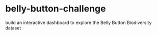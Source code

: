 # belly-button-challenge
 build an interactive dashboard to explore the Belly Button Biodiversity dataset
